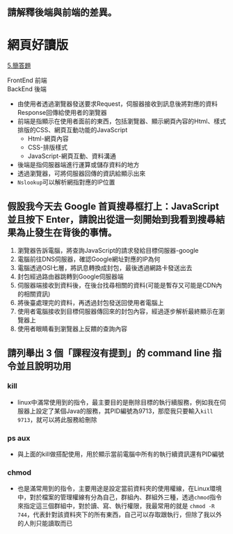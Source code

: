 ﻿## 請解釋後端與前端的差異。

# 網頁好讀版

[5.簡答題](https://www.notion.so/5-f423d95f6d224894a6bb072108889470)

FrontEnd 前端     
BackEnd 後端

- 由使用者透過瀏覽器發送要求Request，伺服器接收到訊息後將對應的資料Response回傳給使用者的瀏覽器
- 前端是指顯示在使用者面前的東西，包括瀏覽器、顯示網頁內容的Html、樣式排版的CSS、網頁互動功能的JavaScript
    - Html-網頁內容
    - CSS-排版樣式
    - JavaScript-網頁互動、資料溝通
- 後端是指伺服器端進行運算或儲存資料的地方
- 透過瀏覽器，可將伺服器回傳的資訊給顯示出來
- `Nslookup`可以解析網指對應的IP位置


## 假設我今天去 Google 首頁搜尋框打上：JavaScript 並且按下 Enter，請說出從這一刻開始到我看到搜尋結果為止發生在背後的事情。

1. 瀏覽器告訴電腦，將查詢JavaScript的請求發給目標伺服器-google
2. 電腦前往DNS伺服器，確認Google網址對應的IP為何
3. 電腦透過OSI七層，將訊息轉換成封包，最後透過網路卡發送出去
4. 封包經過路由器跳轉到Google伺服器端
5. 伺服器端接收到資料後，在後台找尋相關的資料(可能是暫存又可能是CDN內的相關資訊)
6. 將後臺處理完的資料，再透過封包發送回使用者電腦上
7. 使用者電腦接收到目標伺服器傳回來的封包內容，經過逐步解析最終顯示在瀏覽器上
8. 使用者眼睛看到瀏覽器上反饋的查詢內容


## 請列舉出 3 個「課程沒有提到」的 command line 指令並且說明功用

### kill

- linux中滿常使用到的指令，最主要目的是刪除目標的執行續服務，例如我在伺服器上設定了某個Java的服務，其PID編號為9713，那麼我只要輸入`kill 9713`，就可以將此服務給刪除

### ps aux

- 與上面的kill做搭配使用，用於顯示當前電腦中所有的執行續資訊還有PID編號

### chmod

- 也是滿常用到的指令，主要用途是設定當前資料夾的使用權線，在Linux環境中，對於檔案的管理權線有分為自己，群組內、群組外三種，透過`chmod`指令來指定這三個群組中，對於讀、寫、執行權限，我最常用的就是 `chmod -R 744`，代表針對該資料夾下的所有東西，自己可以存取跟執行，但除了我以外的人則只能讀取而已
